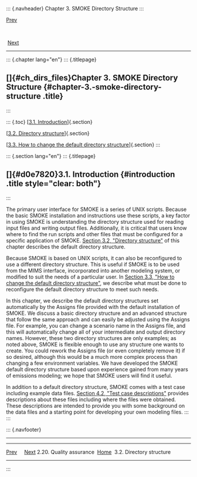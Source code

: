 ::: {.navheader}
Chapter 3. SMOKE Directory Structure
:::

[Prev](ch02s20.html) 

 

 [Next](ch03s02.html)

------------------------------------------------------------------------

::: {.chapter lang="en"}
::: {.titlepage}
<div>

<div>

[]{#ch_dirs_files}Chapter 3. SMOKE Directory Structure {#chapter-3.-smoke-directory-structure .title}
------------------------------------------------------

</div>

</div>
:::

::: {.toc}
[[3.1. Introduction](ch03.html#d0e7820)]{.section}

[[3.2. Directory structure](ch03s02.html)]{.section}

[[3.3. How to change the default directory
structure](ch03s03.html)]{.section}
:::

::: {.section lang="en"}
::: {.titlepage}
<div>

<div>

[]{#d0e7820}3.1. Introduction {#introduction .title style="clear: both"}
-----------------------------

</div>

</div>
:::

The primary user interface for SMOKE is a series of UNIX scripts.
Because the basic SMOKE installation and instructions use these scripts,
a key factor in using SMOKE is understanding the directory structure
used for reading input files and writing output files. Additionally, it
is critical that users know where to find the run scripts and other
files that must be configured for a specific application of SMOKE.
[Section 3.2, "Directory
structure"](ch03s02.html "3.2. Directory structure") of this chapter
describes the default directory structure.

Because SMOKE is based on UNIX scripts, it can also be reconfigured to
use a different directory structure. This is useful if SMOKE is to be
used from the MIMS interface, incorporated into another modeling system,
or modified to suit the needs of a particular user. In [Section 3.3,
"How to change the default directory
structure"](ch03s03.html "3.3. How to change the default directory structure"),
we describe what must be done to reconfigure the default directory
structure to meet such needs.

In this chapter, we describe the default directory structures set
automatically by the Assigns file provided with the default installation
of SMOKE. We discuss a basic directory structure and an advanced
structure that follow the same approach and can easily be adjusted using
the Assigns file. For example, you can change a scenario name in the
Assigns file, and this will automatically change all of your
intermediate and output directory names. However, these two directory
structures are only examples; as noted above, SMOKE is flexible enough
to use any structure one wants to create. You could rework the Assigns
file (or even completely remove it) if so desired, although this would
be a much more complex process than changing a few environment
variables. We have developed the SMOKE default directory structure based
upon experience gained from many years of emissions modeling; we hope
that SMOKE users will find it useful.

In addition to a default directory structure, SMOKE comes with a test
case including example data files. [Section 4.2, "Test case
descriptions"](ch04s02.html "4.2. Test case descriptions") provides
descriptions about these files including where the files were obtained.
These descriptions are intended to provide you with some background on
the data files and a starting point for developing your own modeling
files.
:::
:::

::: {.navfooter}

------------------------------------------------------------------------

  -------------------------- -------------------- ---------------------------
  [Prev](ch02s20.html)                                   [Next](ch03s02.html)
  2.20. Quality assurance     [Home](index.html)     3.2. Directory structure
  -------------------------- -------------------- ---------------------------
:::
